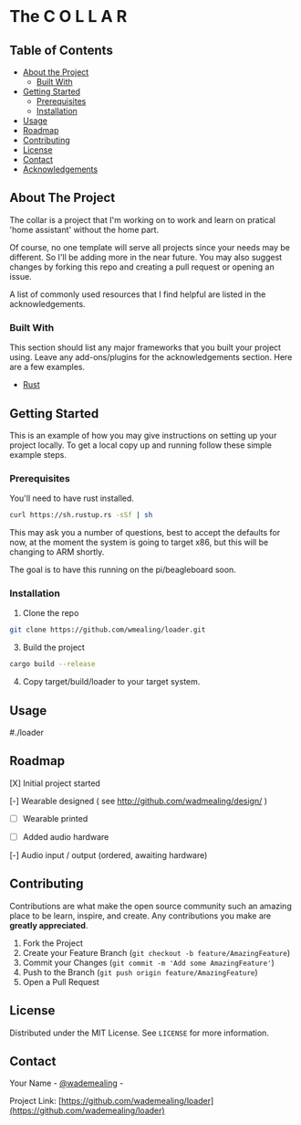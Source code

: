 
<!-- PROJECT SHIELDS -->
<!--
*** I'm using markdown "reference style" links for readability.
*** Reference links are enclosed in brackets [ ] instead of parentheses ( ).
*** See the bottom of this document for the declaration of the reference variables
*** for contributors-url, forks-url, etc. This is an optional, concise syntax you may use.
*** https://www.markdownguide.org/basic-syntax/#reference-style-links
-->

<!-- PROJECT LOGO -->
<br />

<h1> The C O L L A R </h1>

<!-- TABLE OF CONTENTS -->
## Table of Contents

* [About the Project](#about-the-project)
  * [Built With](#built-with)
* [Getting Started](#getting-started)
  * [Prerequisites](#prerequisites)
  * [Installation](#installation)
* [Usage](#usage)
* [Roadmap](#roadmap)
* [Contributing](#contributing)
* [License](#license)
* [Contact](#contact)
* [Acknowledgements](#acknowledgements)



<!-- ABOUT THE PROJECT -->
## About The Project

The collar is a project that I'm working on to work and learn on pratical 'home
assistant' without the home part. 


Of course, no one template will serve all projects since your needs may be different. So I'll be adding more in the near future. You may also suggest changes by forking this repo and creating a pull request or opening an issue.

A list of commonly used resources that I find helpful are listed in the acknowledgements.

### Built With
This section should list any major frameworks that you built your project using. Leave any add-ons/plugins for the acknowledgements section. Here are a few examples.
* [Rust](https://www.rust-lang.org/)



<!-- GETTING STARTED -->
## Getting Started

This is an example of how you may give instructions on setting up your project locally.
To get a local copy up and running follow these simple example steps.

### Prerequisites

You'll need to have rust installed.

```sh
curl https://sh.rustup.rs -sSf | sh
```

This may ask you a number of questions, best to accept the defaults for now,
at the moment the system is going to target x86, but this will be changing
to ARM shortly.

The goal is to have this running on the pi/beagleboard soon.


### Installation

1. Clone the repo 
```sh
git clone https://github.com/wmealing/loader.git
```

3. Build the project
```sh
cargo build --release

```

4. Copy target/build/loader to your target system.


<!-- USAGE EXAMPLES -->
## Usage

#./loader


<!-- ROADMAP -->
## Roadmap

[X] Initial project started

[-] Wearable designed ( see http://github.com/wadmealing/design/ )

 - [ ] Wearable printed
 
 - [ ] Added audio hardware
  
[-] Audio input / output (ordered, awaiting hardware)



<!-- CONTRIBUTING -->
## Contributing

Contributions are what make the open source community such an amazing place to be learn, inspire, and create. Any contributions you make are **greatly appreciated**.

1. Fork the Project
2. Create your Feature Branch (`git checkout -b feature/AmazingFeature`)
3. Commit your Changes (`git commit -m 'Add some AmazingFeature'`)
4. Push to the Branch (`git push origin feature/AmazingFeature`)
5. Open a Pull Request


<!-- LICENSE -->
## License

Distributed under the MIT License. See `LICENSE` for more information.


<!-- CONTACT -->
## Contact

Your Name - [@wademealing](https://twitter.com/wademealing) -

Project Link: [https://github.com/wademealing/loader](https://github.com/wademealing/loader)




